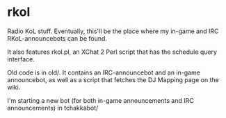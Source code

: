rkol
====

Radio KoL stuff. Eventually, this'll be the place where my in-game and IRC RKoL-announcebots can be found.

It also features rkol.pl, an XChat 2 Perl script that has the schedule query interface.

Old code is in old/. It contains an IRC-announcebot and an in-game announcebot, as well as a script that fetches the DJ Mapping page on the wiki.

I'm starting a new bot (for both in-game announcements and IRC announcements) in tchakkabot/
